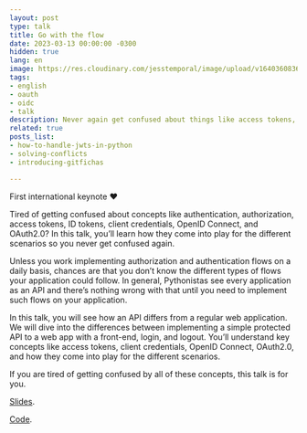 ```yaml
---
layout: post
type: talk
title: Go with the flow
date: 2023-03-13 00:00:00 -0300
hidden: true
lang: en
image: https://res.cloudinary.com/jesstemporal/image/upload/v1640360836/covers/talk_ycoaee.png
tags:
- english
- oauth
- oidc
- talk
description: Never again get confused about things like access tokens, client credentials, OpenID Connect, OAuth2.0, and more
related: true
posts_list:
- how-to-handle-jwts-in-python
- solving-conflicts
- introducing-gitfichas

---
```


First international keynote ❤️

Tired of getting confused about concepts like authentication, authorization, access tokens, ID tokens, client credentials, OpenID Connect, and OAuth2.0? In this talk, you’ll learn how they come into play for the different scenarios so you never get confused again.

Unless you work implementing authorization and authentication flows on a daily basis, chances are that you don’t know the different types of flows your application could follow. In general, Pythonistas see every application as an API and there’s nothing wrong with that until you need to implement such flows on your application.

In this talk, you will see how an API differs from a regular web application. We will dive into the differences between implementing a simple protected API to a web app with a front-end, login, and logout. You’ll understand key concepts like access tokens, client credentials, OpenID Connect, OAuth2.0, and how they come into play for the different scenarios.

If you are tired of getting confused by all of these concepts, this talk is for you.

[Slides](/slides/gowiththeflow/).

[Code](https://github.com/jtemporal/gowiththeflow/).